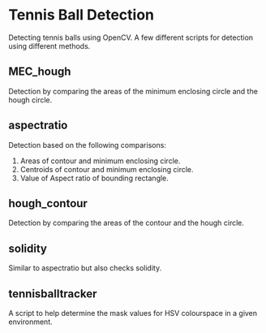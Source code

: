 # Tennis Ball Detection
Detecting tennis balls using OpenCV. A few different scripts for detection using different methods.

## MEC_hough
   Detection by comparing the areas of the minimum enclosing circle and the hough circle.
   
## aspectratio
   Detection based on the following comparisons:
   1. Areas of contour and minimum enclosing circle.
   2. Centroids of contour and minimum enclosing circle.
   3. Value of Aspect ratio of bounding rectangle.
   
## hough_contour
   Detection by comparing the areas of the contour and the hough circle.

## solidity
   Similar to aspectratio but also checks solidity.
   
## tennisballtracker
   A script to help determine the mask values for HSV colourspace in a given environment.
